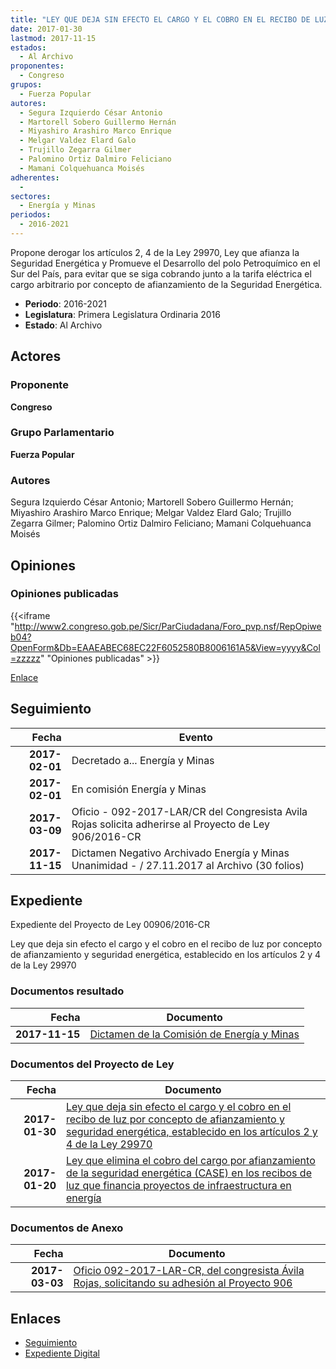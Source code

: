 ```yaml
---
title: "LEY QUE DEJA SIN EFECTO EL CARGO Y EL COBRO EN EL RECIBO DE LUZ POR CONCEPTO DE AFIANZAMIENTO Y SEGURIDAD ENERGÉTICA, ESTABLECIDO EN LOS ARTÍCULOS 2 Y 4 DE LA LEY 29970"
date: 2017-01-30
lastmod: 2017-11-15
estados: 
  - Al Archivo
proponentes: 
  - Congreso
grupos: 
  - Fuerza Popular
autores: 
  - Segura Izquierdo César Antonio
  - Martorell Sobero Guillermo Hernán
  - Miyashiro Arashiro Marco Enrique
  - Melgar Valdez Elard Galo
  - Trujillo Zegarra Gilmer
  - Palomino Ortiz Dalmiro Feliciano
  - Mamani Colquehuanca Moisés
adherentes: 
  - 
sectores: 
  - Energía y Minas
periodos: 
  - 2016-2021
---
```


Propone derogar los artículos 2, 4 de la Ley 29970, Ley que afianza la Seguridad Energética y Promueve el Desarrollo del polo Petroquímico en el Sur del País, para evitar que se siga cobrando junto a la tarifa eléctrica el cargo arbitrario por concepto de afianzamiento de la Seguridad Energética.

- **Periodo**: 2016-2021
- **Legislatura**: Primera Legislatura Ordinaria 2016
- **Estado**: Al Archivo

## Actores

### Proponente

**Congreso**

### Grupo Parlamentario

**Fuerza Popular**

### Autores

Segura Izquierdo César Antonio; Martorell Sobero Guillermo Hernán; Miyashiro Arashiro Marco Enrique; Melgar Valdez Elard Galo; Trujillo Zegarra Gilmer; Palomino Ortiz Dalmiro Feliciano; Mamani Colquehuanca Moisés


## Opiniones

### Opiniones publicadas

{{<iframe "http://www2.congreso.gob.pe/Sicr/ParCiudadana/Foro_pvp.nsf/RepOpiweb04?OpenForm&Db=EAAEABEC68EC22F6052580B8006161A5&View=yyyy&Col=zzzzz" "Opiniones publicadas" >}}

[Enlace](http://www2.congreso.gob.pe/Sicr/ParCiudadana/Foro_pvp.nsf/RepOpiweb04?OpenForm&Db=EAAEABEC68EC22F6052580B8006161A5&View=yyyy&Col=zzzzz)

## Seguimiento

| Fecha | Evento |
|------:|--------|
| **2017-02-01** | Decretado a... Energía y Minas|
| **2017-02-01** | En comisión Energía y Minas|
| **2017-03-09** | Oficio - 092-2017-LAR/CR del Congresista Avila Rojas solicita adherirse al Proyecto de Ley 906/2016-CR|
| **2017-11-15** | Dictamen Negativo Archivado Energía y Minas Unanimidad - / 27.11.2017 al Archivo (30 folios)|


## Expediente

Expediente del Proyecto de Ley 00906/2016-CR

Ley que deja sin efecto el cargo y el cobro en el recibo de luz por concepto de afianzamiento y seguridad energética, establecido en los artículos 2 y 4 de la Ley 29970


### Documentos resultado

| Fecha | Documento |
|------:|--------|
| **2017-11-15** | [Dictamen de la Comisión de Energía y Minas](http://www.leyes.congreso.gob.pe/Documentos/2016_2021/Dictamenes/Proyectos_de_Ley/00896DC11MAY20171115.pdf) |

### Documentos del Proyecto de Ley

| Fecha | Documento |
|------:|--------|
| **2017-01-30** | [Ley que deja sin efecto el cargo y el cobro en el recibo de luz por concepto de afianzamiento y seguridad energética, establecido en los artículos 2 y 4 de la Ley 29970](http://www.leyes.congreso.gob.pe/Documentos/2016_2021/Proyectos_de_Ley_y_de_Resoluciones_Legislativas/PL0090620170130.pdf) |
| **2017-01-20** | [Ley que elimina el cobro del cargo por afianzamiento de la seguridad energética (CASE) en los recibos de luz que financia proyectos de infraestructura en energía](http://www.leyes.congreso.gob.pe/Documentos/2016_2021/Proyectos_de_Ley_y_de_Resoluciones_Legislativas/PL0089620170120.pdf) |

### Documentos de Anexo

| Fecha | Documento |
|------:|--------|
| **2017-03-03** | [Oficio 092-2017-LAR-CR, del congresista Ávila Rojas, solicitando su adhesión al Proyecto 906](http://www.leyes.congreso.gob.pe/Documentos/2016_2021/Oficios/Congresistas/OFICIO-092-2017-LAR-CR.pdf) |

## Enlaces 

- [Seguimiento](http://www2.congreso.gob.pehttp://www2.congreso.gob.pe/Sicr/TraDocEstProc/CLProLey2016.nsf/f7fff46988ca05b1052578e100829cc7/f0f3ca18889f114f052580b8005ed80c?OpenDocument)
- [Expediente Digital](http://www2.congreso.gob.pehttp://www2.congreso.gob.pe/Sicr/TraDocEstProc/CLProLey2016.nsf/f7fff46988ca05b1052578e100829cc7/f0f3ca18889f114f052580b8005ed80c?OpenDocument&Click=05257FB7005EB655.eb71d0cf91d8294e05256cdf006b5706/$Body/0.1C6C)
